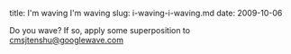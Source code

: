 title: I'm waving I'm waving
slug: i-waving-i-waving.md
date: 2009-10-06


Do you wave? If so, apply some superposition to cmsjtenshu@googlewave.com